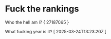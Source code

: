 # Fuck the rankings

Who the hell am I?
{ 27187065 }

What fucking year is it?
[ 2025-03-24T13:23:20Z ]
